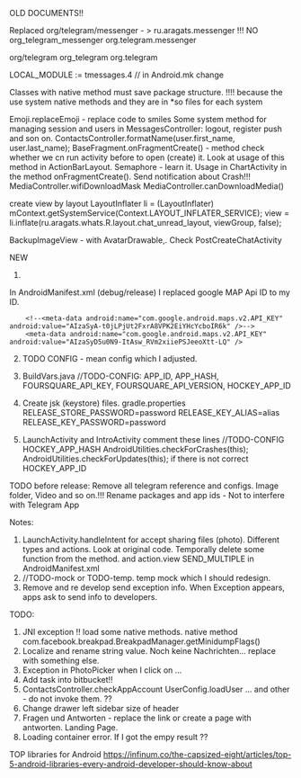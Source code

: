 OLD DOCUMENTS!!

Replaced
org/telegram/messenger  - > ru.aragats.messenger !!! NO
org_telegram_messenger
org.telegram.messenger

org/telegram
org_telegram
org.telegram


LOCAL_MODULE := tmessages.4 //  in Android.mk change

Classes with native method must save package structure. !!!!  because the use system native methods and they are in *so files for each system



Emoji.replaceEmoji - replace code to smiles
Some system method for managing session and users in MessagesController: logout, register push and son on.
ContactsController.formatName(user.first_name, user.last_name);
BaseFragment.onFragmentCreate() - method check whether we cn run activity before to open (create) it. Look at usage of this method in ActionBarLayout.
Semaphore - learn it. Usage in ChartActivity in the method onFragmentCreate().
Send notification about Crash!!!
MediaController.wifiDownloadMask
MediaController.canDownloadMedia()

create view by layout
LayoutInflater li = (LayoutInflater) mContext.getSystemService(Context.LAYOUT_INFLATER_SERVICE);
view = li.inflate(ru.aragats.whats.R.layout.chat_unread_layout, viewGroup, false);

BackupImageView - with AvatarDrawable,. Check PostCreateChatActivity


NEW

1.
In AndroidManifest.xml (debug/release) I replaced google MAP Api ID to my ID.
<!--//TODO-CONFIG-->
        <!--<meta-data android:name="com.google.android.maps.v2.API_KEY" android:value="AIzaSyA-t0jLPjUt2FxrA8VPK2EiYHcYcboIR6k" />-->
        <meta-data android:name="com.google.android.maps.v2.API_KEY" android:value="AIzaSyD5u0N9-ItAsw_RVm2xiiePSJeeoXtt-LQ" />

2. TODO CONFIG - mean config which I adjusted.

3. BuildVars.java
//TODO-CONFIG: APP_ID, APP_HASH, FOURSQUARE_API_KEY, FOURSQUARE_API_VERSION, HOCKEY_APP_ID

4. Create jsk (keystore) files.
gradle.properties
RELEASE_STORE_PASSWORD=password
RELEASE_KEY_ALIAS=alias
RELEASE_KEY_PASSWORD=password

5. LaunchActivity and IntroActivity
comment these lines
//TODO-CONFIG HOCKEY_APP_HASH
AndroidUtilities.checkForCrashes(this);
AndroidUtilities.checkForUpdates(this);
if there is not correct HOCKEY_APP_ID



TODO before release:
Remove all telegram reference and configs. Image folder, Video and so on.!!!
Rename packages and app ids - Not to interfere with Telegram App


Notes:

1. LaunchActivity.handleIntent for accept sharing files (photo). Different types and actions. Look at original code.
Temporally delete some function from the method. and <intent-filter> action.view  SEND_MULTIPLE in AndroidManifest.xml
2. //TODO-mock  or TODO-temp. temp mock which I should redesign.
3. Remove and re develop send exception info. When Exception appears, apps ask to send info to developers.


TODO:
1. JNI exception !! load some native methods.  native method com.facebook.breakpad.BreakpadManager.getMinidumpFlags()
2. Localize and rename string value. Noch keine Nachrichten... replace with something else.
3. Exception in PhotoPicker when I click  on ...
4. Add task into bitbucket!!
5. ContactsController.checkAppAccount UserConfig.loadUser ... and other - do not invoke them. ??
6. Change drawer left sidebar size of header
7. Fragen und Antworten - replace the link or create a page with antworten. Landing Page.
8. Loading container error. If I got the empy result ??


TOP libraries for Android
https://infinum.co/the-capsized-eight/articles/top-5-android-libraries-every-android-developer-should-know-about